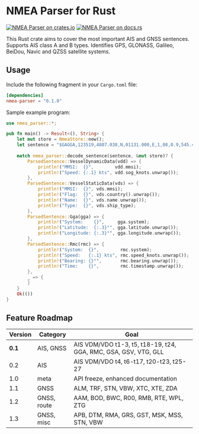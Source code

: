 # NMEA Parser for Rust

[![NMEA Parser on crates.io][cratesio-image]][cratesio]
[![NMEA Parser on docs.rs][docsrs-image]][docsrs]

[cratesio-image]: https://img.shields.io/crates/v/nmea-parser.svg
[cratesio]: https://crates.io/crates/nmea-parser
[docsrs-image]: https://docs.rs/nmea-parser/badge.svg
[docsrs]: https://docs.rs/nmea-parser

This Rust crate aims to cover the most important AIS and GNSS sentences. Supports AIS class A and B types. Identifies GPS, GLONASS, Galileo, BeiDou, Navic and QZSS satellite systems. 

## Usage

Include the following fragment in your `Cargo.toml` file:

```toml
[dependencies]
nmea-parser = "0.1.0"
```

Sample example program:

```rust
use nmea_parser::*;

pub fn main() -> Result<(), String> {
    let mut store = NmeaStore::new();
    let sentence = "$GAGGA,123519,4807.038,N,01131.000,E,1,08,0.9,545.4,M,46.9,M,,*56";
    
    match nmea_parser::decode_sentence(sentence, &mut store)? {
        ParsedSentence::VesselDynamicData(vdd) => {
            println!("MMSI:  {}",        vdd.mmsi);
            println!("Speed: {:.1} kts", vdd.sog_knots.unwrap());
        },
        ParsedSentence::VesselStaticData(vds) => {
            println!("MMSI:  {}", vds.mmsi);
            println!("Flag:  {}", vds.country().unwrap());
            println!("Name:  {}", vds.name.unwrap());
            println!("Type:  {}", vds.ship_type);
        },
        ParsedSentence::Gga(gga) => {
            println!("System:    {}",     gga.system);
            println!("Latitude:  {:.3}°", gga.latitude.unwrap());
            println!("Longitude: {:.3}°", gga.longitude.unwrap());
        },
        ParsedSentence::Rmc(rmc) => {
            println!("System:  {}",        rmc.system);
            println!("Speed:   {:.1} kts", rmc.speed_knots.unwrap());
            println!("Bearing: {}°",       rmc.bearing.unwrap());
            println!("Time:    {}",        rmc.timestamp.unwrap());
        },
        _ => {
        }
    }
    Ok(())
}
```

## Feature Roadmap

|Version |Category    |Goal                                                                 |
|--------|------------|---------------------------------------------------------------------|
|**0.1** |AIS, GNSS   |AIS VDM/VDO t1-3, t5, t18-19, t24, GGA, RMC, GSA, GSV, VTG, GLL      |
|0.2     |AIS         |AIS VDM/VDO t4, t6-t17, t20-t23, t25-27                              |
|1.0     |meta        |API freeze, enhanced documentation                                   |
|1.1     |GNSS        |ALM, TRF, STN, VBW, XTC, XTE, ZDA                                    |
|1.2     |GNSS, route |AAM, BOD, BWC, R00, RMB, RTE, WPL, ZTG                               |
|1.3     |GNSS, misc  |APB, DTM, RMA, GRS, GST, MSK, MSS, STN, VBW                          |

